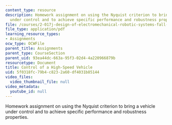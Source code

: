 ```yaml
---
content_type: resource
description: Homework assignment on using the Nyquist criterion to bring a vehicle
  under control and to achieve specific performance and robustness properties.
file: /courses/2-017j-design-of-electromechanical-robotic-systems-fall-2009/5f0318fc79b4c8232a60df4031b85144_MIT2_017JF09_p36.pdf
file_type: application/pdf
learning_resource_types:
- Assignments
ocw_type: OCWFile
parent_title: Assignments
parent_type: CourseSection
parent_uid: 93ea44dc-663a-95f3-02d4-4a220966879b
resourcetype: Document
title: Control of a High-Speed Vehicle
uid: 5f0318fc-79b4-c823-2a60-df4031b85144
video_files:
  video_thumbnail_file: null
video_metadata:
  youtube_id: null
---
```

Homework assignment on using the Nyquist criterion to bring a vehicle under control and to achieve specific performance and robustness properties.

